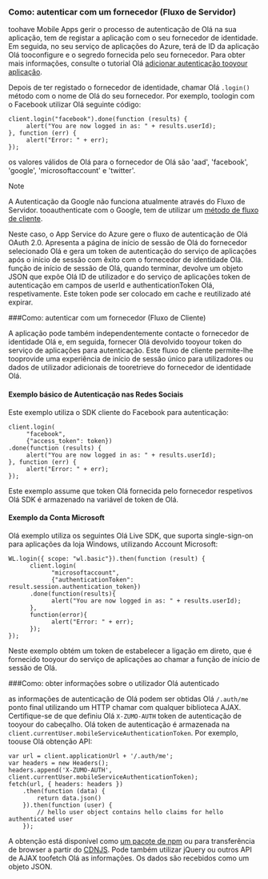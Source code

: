 ### <a name="server-auth"></a>Como: autenticar com um fornecedor (Fluxo de Servidor)
toohave Mobile Apps gerir o processo de autenticação de Olá na sua aplicação, tem de registar a aplicação com o seu fornecedor de identidade. Em seguida, no seu serviço de aplicações do Azure, terá de ID da aplicação Olá tooconfigure e o segredo fornecida pelo seu fornecedor.
Para obter mais informações, consulte o tutorial Olá [adicionar autenticação tooyour aplicação](../articles/app-service-mobile/app-service-mobile-cordova-get-started-users.md).

Depois de ter registado o fornecedor de identidade, chamar Olá `.login()` método com o nome de Olá do seu fornecedor. Por exemplo, toologin com o Facebook utilizar Olá seguinte código:

```
client.login("facebook").done(function (results) {
     alert("You are now logged in as: " + results.userId);
}, function (err) {
     alert("Error: " + err);
});
```

os valores válidos de Olá para o fornecedor de Olá são 'aad', 'facebook', 'google', 'microsoftaccount' e 'twitter'.

> [!NOTE]
> A Autenticação da Google não funciona atualmente através do Fluxo de Servidor.  tooauthenticate com o Google, tem de utilizar um [método de fluxo de cliente](#client-auth).

Neste caso, o App Service do Azure gere o fluxo de autenticação de Olá OAuth 2.0.  Apresenta a página de início de sessão de Olá do fornecedor selecionado Olá e gera um token de autenticação do serviço de aplicações após o início de sessão com êxito com o fornecedor de identidade Olá. função de início de sessão de Olá, quando terminar, devolve um objeto JSON que expõe Olá ID de utilizador e do serviço de aplicações token de autenticação em campos de userId e authenticationToken Olá, respetivamente. Este token pode ser colocado em cache e reutilizado até expirar.

###<a name="client-auth"></a>Como: autenticar com um fornecedor (Fluxo de Cliente)

A aplicação pode também independentemente contacte o fornecedor de identidade Olá e, em seguida, fornecer Olá devolvido tooyour token do serviço de aplicações para autenticação. Este fluxo de cliente permite-lhe tooprovide uma experiência de início de sessão único para utilizadores ou dados de utilizador adicionais de tooretrieve do fornecedor de identidade Olá.

#### <a name="social-authentication-basic-example"></a>Exemplo básico de Autenticação nas Redes Sociais

Este exemplo utiliza o SDK cliente do Facebook para autenticação:

```
client.login(
     "facebook",
     {"access_token": token})
.done(function (results) {
     alert("You are now logged in as: " + results.userId);
}, function (err) {
     alert("Error: " + err);
});

```
Este exemplo assume que token Olá fornecida pelo fornecedor respetivos Olá SDK é armazenado na variável de token de Olá.

#### <a name="microsoft-account-example"></a>Exemplo da Conta Microsoft

Olá exemplo utiliza os seguintes Olá Live SDK, que suporta single-sign-on para aplicações da loja Windows, utilizando Account Microsoft:

```
WL.login({ scope: "wl.basic"}).then(function (result) {
      client.login(
            "microsoftaccount",
            {"authenticationToken": result.session.authentication_token})
      .done(function(results){
            alert("You are now logged in as: " + results.userId);
      },
      function(error){
            alert("Error: " + err);
      });
});

```

Neste exemplo obtém um token de estabelecer a ligação em direto, que é fornecido tooyour do serviço de aplicações ao chamar a função de início de sessão de Olá.

###<a name="auth-getinfo"></a>Como: obter informações sobre o utilizador Olá autenticado

as informações de autenticação de Olá podem ser obtidas Olá `/.auth/me` ponto final utilizando um HTTP chamar com qualquer biblioteca AJAX.  Certifique-se de que definiu Olá `X-ZUMO-AUTH` token de autenticação de tooyour do cabeçalho.  Olá token de autenticação é armazenada na `client.currentUser.mobileServiceAuthenticationToken`.  Por exemplo, toouse Olá obtenção API:

```
var url = client.applicationUrl + '/.auth/me';
var headers = new Headers();
headers.append('X-ZUMO-AUTH', client.currentUser.mobileServiceAuthenticationToken);
fetch(url, { headers: headers })
    .then(function (data) {
        return data.json()
    }).then(function (user) {
        // hello user object contains hello claims for hello authenticated user
    });
```

A obtenção está disponível como [um pacote de npm](https://www.npmjs.com/package/whatwg-fetch) ou para transferência de browser a partir do [CDNJS](https://cdnjs.com/libraries/fetch). Pode também utilizar jQuery ou outros API de AJAX toofetch Olá as informações.  Os dados são recebidos como um objeto JSON.
